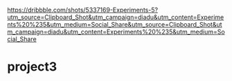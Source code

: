 https://dribbble.com/shots/5337169-Experiments-5?utm_source=Clipboard_Shot&utm_campaign=diadu&utm_content=Experiments%20%235&utm_medium=Social_Share&utm_source=Clipboard_Shot&utm_campaign=diadu&utm_content=Experiments%20%235&utm_medium=Social_Share
# project3
